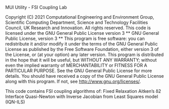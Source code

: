MUI Utility - FSI Coupling Lab

Copyright (C) 2021 Computational Engineering and Environment Group, Scientific 
Computing Department, Science and Technology Facilities Council, 
UK Research and Innovation. All rights reserved.
This code is licensed under the GNU General Public License version 3
** GNU General Public License, version 3 **
This program is free software: you can redistribute it and/or modify
it under the terms of the GNU General Public License as published by
the Free Software Foundation, either version 3 of the License, or
(at your option) any later version.
This program is distributed in the hope that it will be useful,
but WITHOUT ANY WARRANTY; without even the implied warranty of
MERCHANTABILITY or FITNESS FOR A PARTICULAR PURPOSE.  See the
GNU General Public License for more details.
You should have received a copy of the GNU General Public License
along with this program.  If not, see <http://www.gnu.org/licenses/>.

This code contains FSI coupling algorithms of:
Fixed Relaxation
Aitken’s δ2
Interface Quasi-Newton with Inverse Jacobian from Least Squares model (IQN-ILS)
